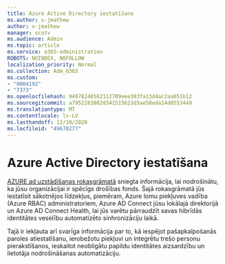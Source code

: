 ```yaml
---
title: Azure Active Directory iestatīšana
ms.author: v-jmathew
author: v-jmathew
manager: scotv
ms.audience: Admin
ms.topic: article
ms.service: o365-administration
ROBOTS: NOINDEX, NOFOLLOW
localization_priority: Normal
ms.collection: Adm_O365
ms.custom:
- "9004192"
- "7373"
ms.openlocfilehash: 94078246562112709eee303fa13d4ac2aa651b12
ms.sourcegitcommit: a7952283882d341515623d5ae58eda14d0553449
ms.translationtype: MT
ms.contentlocale: lv-LV
ms.lasthandoff: 12/10/2020
ms.locfileid: "49678277"
---
```

# <a name="set-up-azure-active-directory"></a>Azure Active Directory iestatīšana

[AZURE ad uzstādīšanas rokasgrāmatā](https://go.microsoft.com/fwlink/?linkid=2134390) sniegta informācija, lai nodrošinātu, ka jūsu organizācijai ir spēcīgs drošības fonds. Šajā rokasgrāmatā jūs iestatīsit sākotnējos līdzekļus, piemēram, Azure lomu piekļuves vadība (Azure RBAC) administratoriem, Azure AD Connect jūsu lokālajā direktorijā un Azure AD Connect Health, lai jūs varētu pārraudzīt savas hibrīdās identitātes veselību automatizēto sinhronizāciju laikā.

Tajā ir iekļauta arī svarīga informācija par to, kā iespējot pašapkalpošanās paroles atiestatīšanu, ierobežotu piekļuvi un integrētu trešo personu pierakstīšanos, ieskaitot neobligātu papildu identitātes aizsardzību un lietotāja nodrošināšanas automatizāciju.
